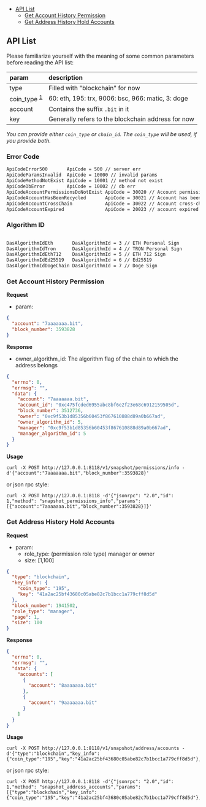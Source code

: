 * [API List](#API-List)
    * [Get Account History Permission](#Get-Account-History-Permission)
    * [Get Address History Hold Accounts](#Get-Address-History-Hold-Accounts)

## API List

Please familiarize yourself with the meaning of some common parameters before reading the API list:

| param                                                                                    | description                                        |
| :-------------------------                                                               |:---------------------------------------------------|
| type                                                                                     | Filled with "blockchain" for now                   |
| coin\_type <sup>[1](https://github.com/satoshilabs/slips/blob/master/slip-0044.md)</sup> | 60: eth, 195: trx, 9006: bsc, 966: matic, 3: doge  |
| account                                                                                  | Contains the suffix `.bit` in it                   |
| key                                                                                      | Generally refers to the blockchain address for now |

_You can provide either `coin_type` or `chain_id`. The `coin_type` will be used, if you provide both._

### Error Code

```txt
ApiCodeError500       ApiCode = 500 // server err
ApiCodeParamsInvalid  ApiCode = 10000 // invalid params
ApiCodeMethodNotExist ApiCode = 10001 // method not exist
ApiCodeDbError        ApiCode = 10002 // db err
ApiCodeAccountPermissionsDoNotExist ApiCode = 30020 // Account permission does not exist
ApiCodeAccountHasBeenRecycled       ApiCode = 30021 // Account has been recycled
ApiCodeAccountCrossChain            ApiCode = 30022 // Account cross-chain
ApiCodeAccountExpired               ApiCode = 20023 // account expired

```

### Algorithm ID

```txt

DasAlgorithmIdEth       DasAlgorithmId = 3 // ETH Personal Sign
DasAlgorithmIdTron      DasAlgorithmId = 4 // TRON Personal Sign
DasAlgorithmIdEth712    DasAlgorithmId = 5 // ETH 712 Sign
DasAlgorithmIdEd25519   DasAlgorithmId = 6 // Ed25519
DasAlgorithmIdDogeChain DasAlgorithmId = 7 // Doge Sign
```

### Get Account History Permission

**Request**

* param:

```json
{
  "account": "7aaaaaaa.bit",
  "block_number": 3593828
}
```

**Response**

* owner_algorithm_id: The algorithm flag of the chain to which the address belongs

```json
{
  "errno": 0,
  "errmsg": "",
  "data": {
    "account": "7aaaaaaa.bit",
    "account_id": "0xc475fcded6955abc8bf6e2f23e68c6912159505d",
    "block_number": 3512736,
    "owner": "0xc9f53b1d85356b60453f867610888d89a0b667ad",
    "owner_algorithm_id": 5,
    "manager": "0xc9f53b1d85356b60453f867610888d89a0b667ad",
    "manager_algorithm_id": 5
  }
}
```

**Usage**

```shell
curl -X POST http://127.0.0.1:8118/v1/snapshot/permissions/info -d'{"account":"7aaaaaaa.bit","block_number":3593828}'
```

or json rpc style:

```shell
curl -X POST http://127.0.0.1:8118 -d'{"jsonrpc": "2.0","id": 1,"method": "snapshot_permissions_info","params": [{"account":"7aaaaaaa.bit","block_number":3593828}]}'
```

### Get Address History Hold Accounts

**Request**

* param:
    * role_type: (permission role type) manager or owner
    * size: [1,100]
```json
{
  "type": "blockchain",
  "key_info": {
    "coin_type": "195",
    "key": "41a2ac25bf43680c05abe82c7b1bcc1a779cff8d5d"
  },
  "block_number": 1941502,
  "role_type": "manager",
  "page": 1,
  "size": 100
}
```

**Response**

```json
{
  "errno": 0,
  "errmsg": "",
  "data": {
    "accounts": [
      {
        "account": "8aaaaaaa.bit"
      },
      {
        "account": "9aaaaaaa.bit"
      }
    ]
  }
}
```

**Usage**

```shell
curl -X POST http://127.0.0.1:8118/v1/snapshot/address/accounts -d'{"type":"blockchain","key_info":{"coin_type":"195","key":"41a2ac25bf43680c05abe82c7b1bcc1a779cff8d5d"},"block_number":1941502,"role_type":"manager"}'
```

or json rpc style:

```shell
curl -X POST http://127.0.0.1:8118 -d'{"jsonrpc": "2.0","id": 1,"method": "snapshot_address_accounts","params": [{"type":"blockchain","key_info":{"coin_type":"195","key":"41a2ac25bf43680c05abe82c7b1bcc1a779cff8d5d"},"block_number":1941502,"role_type":"manager"}]}'
```